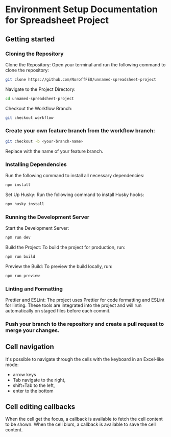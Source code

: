 # Environment Setup Documentation for Spreadsheet Project

## Getting started

### Cloning the Repository

Clone the Repository: Open your terminal and run the following command to clone the repository:

```bash
git clone https://github.com/NoroffFEU/unnamed-spreadsheet-project
```

Navigate to the Project Directory:

```bash
cd unnamed-spreadsheet-project
```

Checkout the Workflow Branch:

```bash
git checkout workflow
```

### Create your own feature branch from the workflow branch:

```bash
git checkout -b <your-branch-name>
```

Replace <your-branch-name> with the name of your feature branch.

### Installing Dependencies

Run the following command to install all necessary dependencies:

```bash
npm install
```

Set Up Husky: Run the following command to install Husky hooks:

```bash
npx husky install
```

### Running the Development Server

Start the Development Server:

```bash
npm run dev
```

Build the Project: To build the project for production, run:

```bash
npm run build
```

Preview the Build: To preview the build locally, run:

```bash
npm run preview
```

### Linting and Formatting

Prettier and ESLint: The project uses Prettier for code formatting and ESLint for linting. These tools are integrated into the project and will run automatically on staged files before each commit.

### Push your branch to the repository and create a pull request to merge your changes.

## Cell navigation

It's possible to navigate through the cells with the keyboard in an Excel-like mode:

- arrow keys
- Tab navigate to the right,
- shift+Tab to the left,
- enter to the bottom

## Cell editing callbacks

When the cell get the focus, a callback is available to fetch the cell content to be shown.
When the cell blurs, a callback is available to save the cell content.
